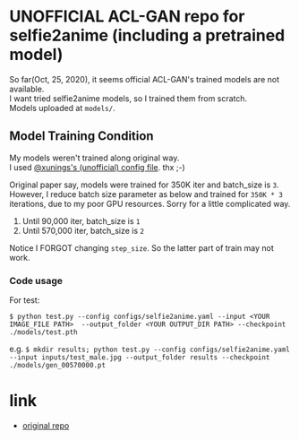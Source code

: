 # UNOFFICIAL ACL-GAN repo for selfie2anime (including a pretrained model)
So far(Oct, 25, 2020), it seems official ACL-GAN's trained models are not available.   
I want tried selfie2anime models, so I trained them from scratch.  
Models uploaded at `models/`.


## Model Training Condition
My models weren't trained along original way.  
I used [@xunings's (unofficial) config file](https://github.com/xunings/ACL-GAN/blob/try_20200916/configs/selfie2anime.yaml). thx ;-)

Original paper say, models were trained for 350K iter and batch_size is `3`. However, I reduce batch size parameter as below and trained for `350K * 3` iterations, due to my poor GPU resources. Sorry for a little complicated way.
1. Until 90,000 iter, batch_size is `1` 
2. Until 570,000 iter, batch_size is `2`

Notice I FORGOT changing `step_size`. So the latter part of train may not work.


### Code usage
For test: 

`$ python test.py --config configs/selfie2anime.yaml --input <YOUR IMAGE_FILE PATH>  --output_folder <YOUR OUTPUT_DIR PATH> --checkpoint ./models/test.pth` 

e.g. `$ mkdir results; python test.py --config configs/selfie2anime.yaml --input inputs/test_male.jpg --output_folder results --checkpoint ./models/gen_00570000.pt`   


# link
- [original repo](https://github.com/hyperplane-lab/ACL-GAN)


